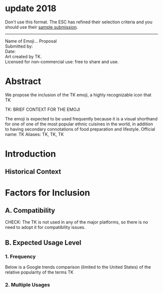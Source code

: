 # update 2018 
Don't use this format. The ESC has refined their selection criteria and you should use their [sample submission](https://unicode.org/emoji/selection.html#example_submission). 

-------------------------------

Name of Emoji... Proposal  
Submitted by:  
Date:   
Art created by TK.   
Licensed for non-commercial use: free to share and use.

# Abstract
We propose the inclusion of the TK emoji, a highly recognizable icon that TK 

TK: BRIEF CONTEXT FOR THE EMOJI

The emoji is expected to be used frequently because it is a visual shorthand for one of
one of the most popular ethnic cuisines in the world, in addition to having secondary
connotations of food preparation and lifestyle.
Official name: TK Aliases: TK, TK, TK

# Introduction
## Historical Context

# Factors for Inclusion
## A. Compatibility
CHECK: The TK is not used in any of the major platforms, so there is no need
to adopt it for compatibility issues.


## B. Expected Usage Level


### 1. Frequency
Below is a Google trends comparison (limited to the United States) of the relative
popularity of the terms TK

### 2. Multiple Usages


